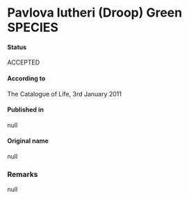 Pavlova lutheri (Droop) Green SPECIES
=======

#### Status
ACCEPTED

#### According to
The Catalogue of Life, 3rd January 2011

#### Published in
null

#### Original name
null

### Remarks
null